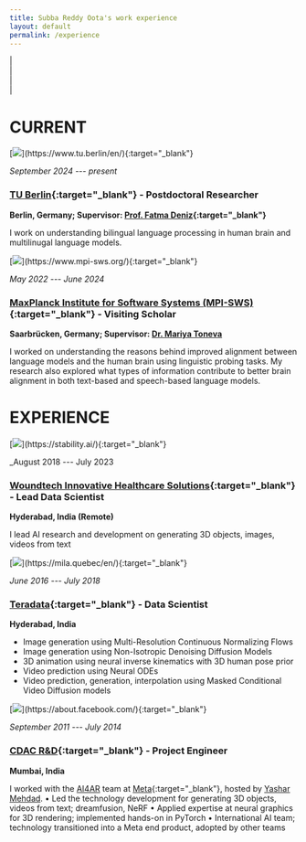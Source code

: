 ```yaml
---
title: Subba Reddy Oota's work experience
layout: default
permalink: /experience
---
```


| <a href="{{ site.google_scholar_url }}" target="_blank" style="text-align:center; display:block"><i class="ai ai-google-scholar-square ai-3x"></i></a> | <a href="https://linkedin.com/in/{{ site.linkedin_username }}" target="_blank" style="text-align:center; display:block"><i class="fa fa-linkedin ai-3x"></i></a> | <a href="https://github.com/{{ site.github_username }}" target="_blank" style="text-align:center; display:block"><i class="fa fa-github ai-3x"></i></a> |

<!-- <img class="experience-main" src="{{site.url}}{{site.baseurl}}/images/experience/experience.png"> -->

# CURRENT

<!--

<div class="experience-box" markdown="1">
[<img class="experience-picture" src="{{site.url}}{{site.baseurl}}/images/experience/guelph.png">](https://www.uoguelph.ca/engineering/){:target="_blank"}

_January 2020 --- present_

### [Prof. Graham Taylor](https://www.gwtaylor.ca/){:target="_blank"}, [University of Guelph](https://www.uoguelph.ca/engineering/){:target="_blank"} - Visiting Researcher
**Guelph, Canada**

I work in [Prof. Graham Taylor](https://www.gwtaylor.ca/){:target="_blank"}'s lab on computer vision and deep learning.

</div>
 -->

<div class="experience-box" markdown="1">
[<img class="experience-picture" src="{{site.url}}{{site.baseurl}}/images/experience/tuberlin.png">](https://www.tu.berlin/en/){:target="_blank"}

_September 2024 --- present_

### [TU Berlin](https://www.tu.berlin/en/){:target="_blank"} - Postdoctoral Researcher
**Berlin, Germany; Supervisor: [Prof. Fatma Deniz](https://www.fatmanet.com/){:target="_blank"}**

I work on understanding bilingual language processing in human brain and multilinugal language models.

</div>

<!-- <div class="experience-box" markdown="1">
[<img class="experience-picture" src="{{site.url}}{{site.baseurl}}/images/experience/mila_purple.png">](https://mila.quebec/en/){:target="_blank"}

_September 2018 --- September 2023_

### [Mila](https://mila.quebec/en/){:target="_blank"}, [University of Montreal](https://diro.umontreal.ca/){:target="_blank"} - PhD candidate

**PhD, Computer Science; Supervisor: [Prof. Christopher Pal](https://mila.quebec/en/person/pal-christopher/){:target="_blank"}**

My research interests are broadly in generative models and representation learning for images, video, 3D. I work on image, video and 3D generation using latent dynamics, and score-based diffusion models.
</div> -->

<div class="experience-box" markdown="1">
[<img class="experience-picture" src="{{site.url}}{{site.baseurl}}/images/experience/mpi.jpg">](https://www.mpi-sws.org/){:target="_blank"}

_May 2022 --- June 2024_

### [MaxPlanck Institute for Software Systems (MPI-SWS)](https://www.mpi-sws.org/){:target="_blank"} - Visiting Scholar
**Saarbrücken, Germany; Supervisor: [Dr. Mariya Toneva](https://mtoneva.com/)**

I worked on understanding the reasons behind improved alignment between language models and the human brain using linguistic probing tasks. My research also explored what types of information contribute to better brain alignment in both text-based and speech-based language models.

</div>

 
# EXPERIENCE

<div class="experience-box" markdown="1">
[<img class="experience-picture" src="{{site.url}}{{site.baseurl}}/images/experience/woundtech.jpg">](https://stability.ai/){:target="_blank"}

_August 2018 --- July 2023

### [Woundtech Innovative Healthcare Solutions](https://stability.ai/){:target="_blank"} - Lead Data Scientist
**Hyderabad, India (Remote)**

I lead AI research and development on generating 3D objects, images, videos from text

</div>


<div class="experience-box" markdown="1">
[<img class="experience-picture" src="{{site.url}}{{site.baseurl}}/images/experience/teradata.png">](https://mila.quebec/en/){:target="_blank"}

_June 2016 --- July 2018_

### [Teradata](https://mila.quebec/en/){:target="_blank"} - Data Scientist
**Hyderabad, India**

- Image generation using Multi-Resolution Continuous Normalizing Flows
- Image generation using Non-Isotropic Denoising Diffusion Models
- 3D animation using neural inverse kinematics with 3D human pose prior
- Video prediction using Neural ODEs
- Video prediction, generation, interpolation using Masked Conditional Video Diffusion models

</div>

<div class="experience-box" markdown="1">
[<img class="experience-picture" src="{{site.url}}{{site.baseurl}}/images/experience/cdac.png">](https://about.facebook.com/){:target="_blank"}

_September 2011 --- July 2014_

### [CDAC R&D](https://about.facebook.com/){:target="_blank"} - Project Engineer
**Mumbai, India**

I worked with the [AI4AR](https://ai.facebook.com/blog/building-with-ai-across-all-of-meta/) team at [Meta](https://about.facebook.com/){:target="_blank"}, hosted by [Yashar Mehdad](https://scholar.google.com/citations?user=hFKgapkAAAAJ&hl=en).
• Led the technology development for generating 3D objects, videos from text; dreamfusion, NeRF
• Applied expertise at neural graphics for 3D rendering; implemented hands-on in PyTorch
• International AI team; technology transitioned into a Meta end product, adopted by other teams

</div>

